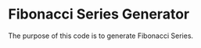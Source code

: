 Fibonacci Series Generator
==========================

The purpose of this code is to generate Fibonacci Series.
